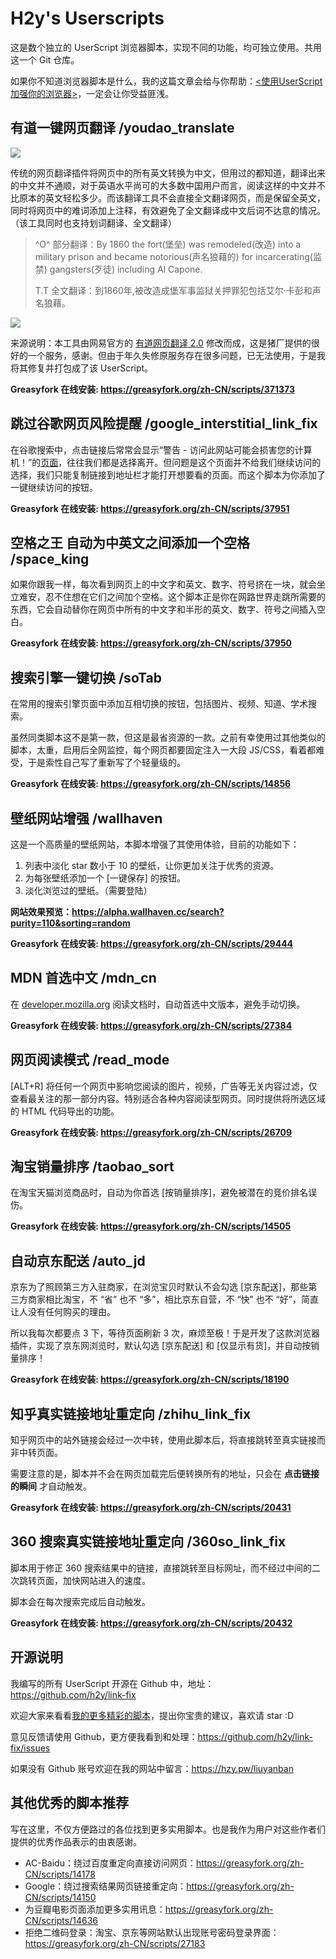 # H2y's Userscripts

这是数个独立的 UserScript 浏览器脚本，实现不同的功能，均可独立使用。共用这一个 Git 仓库。

如果你不知道浏览器脚本是什么，我的这篇文章会给与你帮助：[<使用UserScript加强你的浏览器>](https://hzy.pw/p/1872)，一定会让你受益匪浅。


## 有道一键网页翻译 /youdao_translate

![](https://h2y.github.io/link-fix/youdao_translate/p2.png)

传统的网页翻译插件将网页中的所有英文转换为中文，但用过的都知道，翻译出来的中文并不通顺，对于英语水平尚可的大多数中国用户而言，阅读这样的中文并不比原本的英文轻松多少。而该翻译工具不会直接全文翻译网页，而是保留全英文，同时将网页中的难词添加上注释，有效避免了全文翻译成中文后词不达意的情况。（该工具同时也支持划词翻译、全文翻译）

> ^O^ 部分翻译：By 1860 the fort(堡垒) was remodeled(改造) into a military prison and became notorious(声名狼藉的) for incarcerating(监禁) gangsters(歹徒) including Al Capone.
>
> T.T 全文翻译：到1860年,被改造成堡军事监狱关押罪犯包括艾尔·卡彭和声名狼藉。

![](https://h2y.github.io/link-fix/youdao_translate/p1.jpg)

来源说明：本工具由网易官方的 [有道网页翻译 2.0](http://fanyi.youdao.com/web2/) 修改而成，这是猪厂提供的很好的一个服务，感谢。但由于年久失修原服务存在很多问题，已无法使用，于是我将其修复并打包成了该 UserScript。

**Greasyfork 在线安装: <https://greasyfork.org/zh-CN/scripts/371373>**


## 跳过谷歌网页风险提醒 /google_interstitial_link_fix

在谷歌搜索中，点击链接后常常会显示“警告 - 访问此网站可能会损害您的计算机！”的[页面](https://www.google.com/interstitial?url=http://bbs.tgbus.com/)，往往我们都是选择离开。但问题是这个页面并不给我们继续访问的选择，我们只能复制链接到地址栏才能打开想要看的页面。而这个脚本为你添加了一键继续访问的按钮。

**Greasyfork 在线安装: <https://greasyfork.org/zh-CN/scripts/37951>**


## 空格之王 自动为中英文之间添加一个空格 /space_king

如果你跟我一样，每次看到网页上的中文字和英文、数字、符号挤在一块，就会坐立难安，忍不住想在它们之间加个空格。这个脚本正是你在网路世界走跳所需要的东西，它会自动替你在网页中所有的中文字和半形的英文、数字、符号之间插入空白。

**Greasyfork 在线安装: <https://greasyfork.org/zh-CN/scripts/37950>**


## 搜索引擎一键切换 /soTab

在常用的搜索引擎页面中添加互相切换的按钮，包括图片、视频、知道、学术搜索。

虽然同类脚本这不是第一款，但这是最省资源的一款。之前有幸使用过其他类似的脚本，太重，启用后全网监控，每个网页都要固定注入一大段 JS/CSS，看着都难受，于是索性自己写了重新写了个轻量级的。

**Greasyfork 在线安装: <https://greasyfork.org/zh-CN/scripts/14856>**


## 壁纸网站增强 /wallhaven

这是一个高质量的壁纸网站，本脚本增强了其使用体验，目前的功能如下：

1. 列表中淡化 star 数小于 10 的壁纸，让你更加关注于优秀的资源。
2. 为每张壁纸添加一个 \[一键保存\] 的按钮。
3. 淡化浏览过的壁纸。（需要登陆）

**网站效果预览：<https://alpha.wallhaven.cc/search?purity=110&sorting=random>**

**Greasyfork 在线安装: <https://greasyfork.org/zh-CN/scripts/29444>**


## MDN 首选中文 /mdn_cn

在 [developer.mozilla.org](https://developer.mozilla.org/zh-CN/) 阅读文档时，自动首选中文版本，避免手动切换。

**Greasyfork 在线安装: <https://greasyfork.org/zh-CN/scripts/27384>**


## 网页阅读模式 /read_mode

[ALT+R] 将任何一个网页中影响您阅读的图片，视频，广告等无关内容过滤，仅查看最关注的那一部分内容。特别适合各种内容阅读型网页。同时提供将所选区域的 HTML 代码导出的功能。

**Greasyfork 在线安装: <https://greasyfork.org/zh-CN/scripts/26709>**


## 淘宝销量排序 /taobao_sort

在淘宝天猫浏览商品时，自动为你首选 [按销量排序]，避免被潜在的竞价排名误伤。

**Greasyfork 在线安装: <https://greasyfork.org/zh-CN/scripts/14505>**


## 自动京东配送 /auto_jd

京东为了照顾第三方入驻商家，在浏览宝贝时默认不会勾选 [京东配送]，那些第三方商家相比淘宝，不 “省” 也不 “多”，相比京东自营，不 “快” 也不 “好”，简直让人没有任何购买的理由。

所以我每次都要点 3 下，等待页面刷新 3 次，麻烦至极！于是开发了这款浏览器插件，实现了京东网浏览时，默认勾选 [京东配送] 和 [仅显示有货]，并自动按销量排序！

**Greasyfork 在线安装: <https://greasyfork.org/zh-CN/scripts/18190>**


## 知乎真实链接地址重定向 /zhihu_link_fix

知乎网页中的站外链接会经过一次中转，使用此脚本后，将直接跳转至真实链接而非中转页面。

需要注意的是，脚本并不会在网页加载完后便转换所有的地址，只会在 **点击链接的瞬间** 才自动触发。

**Greasyfork 在线安装: <https://greasyfork.org/zh-CN/scripts/20431>**


## 360 搜索真实链接地址重定向 /360so_link_fix

脚本用于修正 360 搜索结果中的链接，直接跳转至目标网址，而不经过中间的二次跳转页面，加快网站进入的速度。

脚本会在每次搜索完成后自动触发。

**Greasyfork 在线安装: <https://greasyfork.org/zh-CN/scripts/20432>**


## 开源说明

我编写的所有 UserScript 开源在 Github 中，地址：<https://github.com/h2y/link-fix>

欢迎大家来看看[我的更多精彩的脚本](https://github.com/h2y/link-fix/#readme)，提出你宝贵的建议，喜欢请 star :D

意见反馈请使用 Github，更方便我看到和处理：<https://github.com/h2y/link-fix/issues>

如果没有 Github 账号欢迎在我的网站中留言：<https://hzy.pw/liuyanban>


## 其他优秀的脚本推荐

写在这里，不仅方便路过的各位找到更多实用脚本。也是我作为用户对这些作者们提供的优秀作品表示的由衷感谢。

- AC-Baidu：绕过百度重定向直接访问网页：<https://greasyfork.org/zh-CN/scripts/14178>
- Google：绕过搜索结果网页链接重定向：<https://greasyfork.org/zh-CN/scripts/14150>
- 为豆瓣电影页面添加更多实用讯息：<https://greasyfork.org/zh-CN/scripts/14636>
- 拒绝二维码登录：淘宝、京东等网站默认出现账号密码登录界面：<https://greasyfork.org/zh-CN/scripts/27183>
